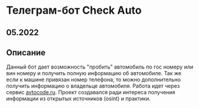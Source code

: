 # Телеграм-бот Check Auto

## 05.2022

## Описание

Данный бот дает возможность "пробить" автомобиль по гос номеру или вин номеру и получить полную информацию об автомобиле. Так же если к машине привязан номер телефона, то можно дополнительно получить информацию о владельце автомобиля. Работа идет через сервис [avtocode.ru](https://avtocod.ru/). Проект создавался ради интереса получения информации из открытых источников (osint) и практики.

